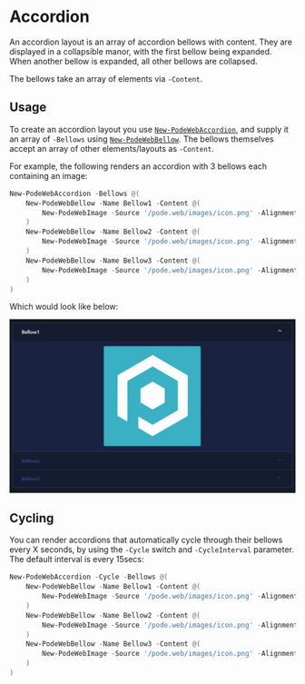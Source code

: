 # Accordion

An accordion layout is an array of accordion bellows with content. They are displayed in a collapsible manor, with the first bellow being expanded. When another bellow is expanded, all other bellows are collapsed.

The bellows take an array of elements via `-Content`.

## Usage

To create an accordion layout you use [`New-PodeWebAccordion`](../../../Functions/Layouts/New-PodeWebAccordion), and supply it an array of `-Bellows` using [`New-PodeWebBellow`](../../../Functions/Layouts/New-PodeWebBellow). The bellows themselves accept an array of other elements/layouts as `-Content`.

For example, the following renders an accordion with 3 bellows each containing an image:

```powershell
New-PodeWebAccordion -Bellows @(
    New-PodeWebBellow -Name Bellow1 -Content @(
        New-PodeWebImage -Source '/pode.web/images/icon.png' -Alignment Center
    )
    New-PodeWebBellow -Name Bellow2 -Content @(
        New-PodeWebImage -Source '/pode.web/images/icon.png' -Alignment Center
    )
    New-PodeWebBellow -Name Bellow3 -Content @(
        New-PodeWebImage -Source '/pode.web/images/icon.png' -Alignment Center
    )
)
```

Which would look like below:

![accordion_layout](../../../images/accordion_layout.png)

## Cycling

You can render accordions that automatically cycle through their bellows every X seconds, by using the `-Cycle` switch and `-CycleInterval` parameter. The default interval is every 15secs:

```powershell
New-PodeWebAccordion -Cycle -Bellows @(
    New-PodeWebBellow -Name Bellow1 -Content @(
        New-PodeWebImage -Source '/pode.web/images/icon.png' -Alignment Center
    )
    New-PodeWebBellow -Name Bellow2 -Content @(
        New-PodeWebImage -Source '/pode.web/images/icon.png' -Alignment Center
    )
    New-PodeWebBellow -Name Bellow3 -Content @(
        New-PodeWebImage -Source '/pode.web/images/icon.png' -Alignment Center
    )
)
```
